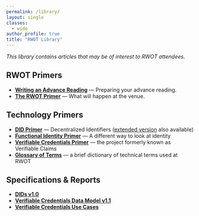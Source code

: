 ```yaml
---
permalink: /library/
layout: single
classes:
  - wide
author_profile: true
title: "RWOT Library"
---
```


_This library contains articles that may be of interest to RWOT attendees._

## RWOT Primers

* [**Writing an Advance Reading**](https://github.com/WebOfTrustInfo/rwot11-the-hague/blob/master/advance-readings/advance-reading-primer.md) — Preparing your advance reading.
* [**The RWOT Primer**](https://github.com/WebOfTrustInfo/rwot11-the-hague/blob/master/advance-readings/rwot-primer.md) — What will happen at the venue.

## Technology Primers

* [**DID Primer**](https://github.com/WebOfTrustInfo/rwot11-the-hague/blob/master/advance-readings/did-primer.md) — Decentralized Identifiers ([extended version](https://github.com/WebOfTrustInfo/rwot11-the-hague/blob/master/advance-readings/did-primer-extended.md) also available)
* [**Functional Identity Primer**](https://github.com/WebOfTrustInfo/rwot11-the-hague/blob/master/advance-readings/functional-identity-primer.md) — A different way to look at identity
* [**Verifiable Credentials Primer**](https://github.com/WebOfTrustInfo/rwot11-the-hague/blob/master/advance-readings/verifiable-credentials-primer.md) — the project formerly known as Verifiable Claims
* [**Glossary of Terms**](https://github.com/WebOfTrustInfo/rwot11-the-hague/blob/master/advance-readings/glossary-primer.md) — a brief dictionary of technical terms used at RWOT

## Specifications & Reports

* [**DIDs v1.0**](https://w3c.github.io/did-core/)
* [**Verifiable Credentials Data Model v1.1**](https://w3c.github.io/vc-data-model/)
* [**Verifiable Credentials Use Cases**](https://w3c.github.io/vc-use-cases/)
